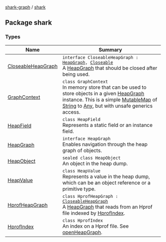 [shark-graph](../index.md) / [shark](./index.md)

## Package shark

### Types

| Name | Summary |
|---|---|
| [CloseableHeapGraph](-closeable-heap-graph.md) | `interface CloseableHeapGraph : `[`HeapGraph`](-heap-graph/index.md)`, `[`Closeable`](https://docs.oracle.com/javase/6/docs/api/java/io/Closeable.html)<br>A [HeapGraph](-heap-graph/index.md) that should be closed after being used. |
| [GraphContext](-graph-context/index.md) | `class GraphContext`<br>In memory store that can be used to store objects in a given [HeapGraph](-heap-graph/index.md) instance. This is a simple [MutableMap](https://kotlinlang.org/api/latest/jvm/stdlib/kotlin.collections/-mutable-map/index.html) of [String](https://kotlinlang.org/api/latest/jvm/stdlib/kotlin/-string/index.html) to [Any](https://kotlinlang.org/api/latest/jvm/stdlib/kotlin/-any/index.html), but with unsafe generics access. |
| [HeapField](-heap-field/index.md) | `class HeapField`<br>Represents a static field or an instance field. |
| [HeapGraph](-heap-graph/index.md) | `interface HeapGraph`<br>Enables navigation through the heap graph of objects. |
| [HeapObject](-heap-object/index.md) | `sealed class HeapObject`<br>An object in the heap dump. |
| [HeapValue](-heap-value/index.md) | `class HeapValue`<br>Represents a value in the heap dump, which can be an object reference or a primitive type. |
| [HprofHeapGraph](-hprof-heap-graph/index.md) | `class HprofHeapGraph : `[`CloseableHeapGraph`](-closeable-heap-graph.md)<br>A [HeapGraph](-heap-graph/index.md) that reads from an Hprof file indexed by [HprofIndex](-hprof-index/index.md). |
| [HprofIndex](-hprof-index/index.md) | `class HprofIndex`<br>An index on a Hprof file. See [openHeapGraph](-hprof-index/open-heap-graph.md). |
